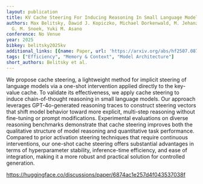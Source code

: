 ```yaml
---
layout: publication
title: KV Cache Steering For Inducing Reasoning In Small Language Models
authors: Max Belitsky, Dawid J. Kopiczko, Michael Dorkenwald, M. Jehanzeb Mirza, Cees
  G. M. Snoek, Yuki M. Asano
conference: No Venue
year: 2025
bibkey: belitsky2025kv
additional_links: [{name: Paper, url: 'https://arxiv.org/abs/hf2507.08799'}]
tags: ["Efficiency", "Memory & Context", "Model Architecture"]
short_authors: Belitsky et al.
---
```

We propose cache steering, a lightweight method for implicit steering of language models via a one-shot intervention applied directly to the key-value cache. To validate its effectiveness, we apply cache steering to induce chain-of-thought reasoning in small language models. Our approach leverages GPT-4o-generated reasoning traces to construct steering vectors that shift model behavior toward more explicit, multi-step reasoning without fine-tuning or prompt modifications. Experimental evaluations on diverse reasoning benchmarks demonstrate that cache steering improves both the qualitative structure of model reasoning and quantitative task performance. Compared to prior activation steering techniques that require continuous interventions, our one-shot cache steering offers substantial advantages in terms of hyperparameter stability, inference-time efficiency, and ease of integration, making it a more robust and practical solution for controlled generation.

https://huggingface.co/discussions/paper/6874ac1e257d4f043537038f